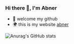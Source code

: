 ### Hi there 👋, I'm Abner
- 👋 welcome my github 
- 🌍 this is my website [abner](http://foreverheart.top/)

<!--START_SECTION:waka-->

<!--END_SECTION:waka-->
![Anurag's GitHub stats](https://github-readme-stats.vercel.app/api?username=abner-forever&show_icons=true)